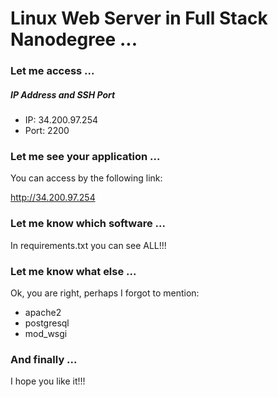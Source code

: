 # Linux Web Server in Full Stack Nanodegree ...

### Let me access ...

##### IP Address and SSH Port

* IP: 34.200.97.254
* Port: 2200

### Let me see your application ...

You can access by the following link:

http://34.200.97.254

### Let me know which software ...

In requirements.txt you can see ALL!!!

### Let me know what else ...

Ok, you are right, perhaps I forgot to mention:

* apache2
* postgresql
* mod_wsgi

### And finally ...

I hope you like it!!!

